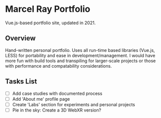 # Marcel Ray Portfolio
Vue.js-based portfolio site, updated in 2021.

## Overview

Hand-written personal portfolio. Uses all run-time based libraries (Vue.js, LESS) for portability and ease in development/management. I would have more fun with build tools and transpiling for larger-scale projects or those with performance and compatability considerations.

## Tasks List

- [ ] Add case studies with documented process
- [ ] Add 'About me' profile page
- [ ] Create 'Labs' section for experiments and personal projects
- [ ] Pie in the sky: Create a 3D WebXR version?
